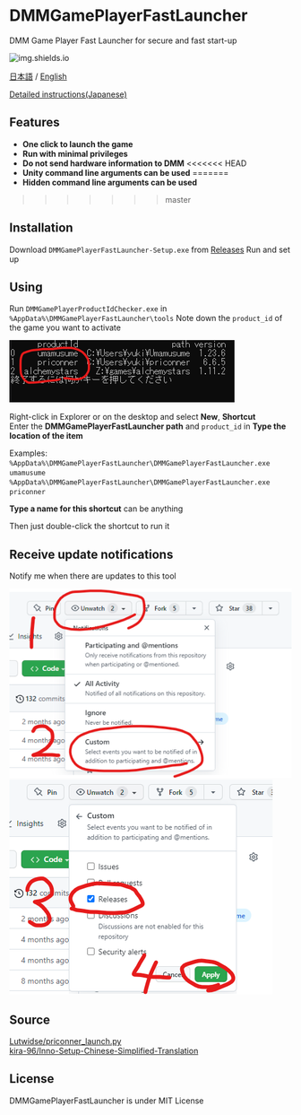 # DMMGamePlayerFastLauncher

DMM Game Player Fast Launcher for secure and fast start-up

![img.shields.io](https://img.shields.io/github/downloads/fa0311/DMMGamePlayerFastLauncher/total)

[日本語](/README.md) / [English](/README-en.md)

[Detailed instructions(Japanese)](/docs/README-advance.md)

## Features

- **One click to launch the game**
- **Run with minimal privileges**
- **Do not send hardware information to DMM**
<<<<<<< HEAD
- **Unity command line arguments can be used**
=======
- **Hidden command line arguments can be used**
>>>>>>> master

## Installation

Download `DMMGamePlayerFastLauncher-Setup.exe` from [Releases](https://github.com/fa0311/DMMGamePlayerFastLauncher/releases)
Run and set up

## Using

Run `DMMGamePlayerProductIdChecker.exe` in `%AppData%\DMMGamePlayerFastLauncher\tools`
Note down the `product_id` of the game you want to activate

![screenshot1](docs/img/DMMGamePlayerProductIdChecker1.png)

Right-click in Explorer or on the desktop and select **New**, **Shortcut**  
Enter the **DMMGamePlayerFastLauncher path** and `product_id` in **Type the location of the item**

Examples:  
`%AppData%\DMMGamePlayerFastLauncher\DMMGamePlayerFastLauncher.exe umamusume`  
`%AppData%\DMMGamePlayerFastLauncher\DMMGamePlayerFastLauncher.exe priconner`

**Type a name for this shortcut** can be anything

Then just double-click the shortcut to run it

## Receive update notifications

Notify me when there are updates to this tool

![screenshot1](docs/img/subscribe1.png)
![screenshot1](docs/img/subscribe2.png)

## Source

[Lutwidse/priconner_launch.py](https://gist.github.com/Lutwidse/82d8e7a20c96296bc0318f1cb6bf26ee)  
[kira-96/Inno-Setup-Chinese-Simplified-Translation](https://github.com/kira-96/Inno-Setup-Chinese-Simplified-Translation)

## License

DMMGamePlayerFastLauncher is under MIT License

